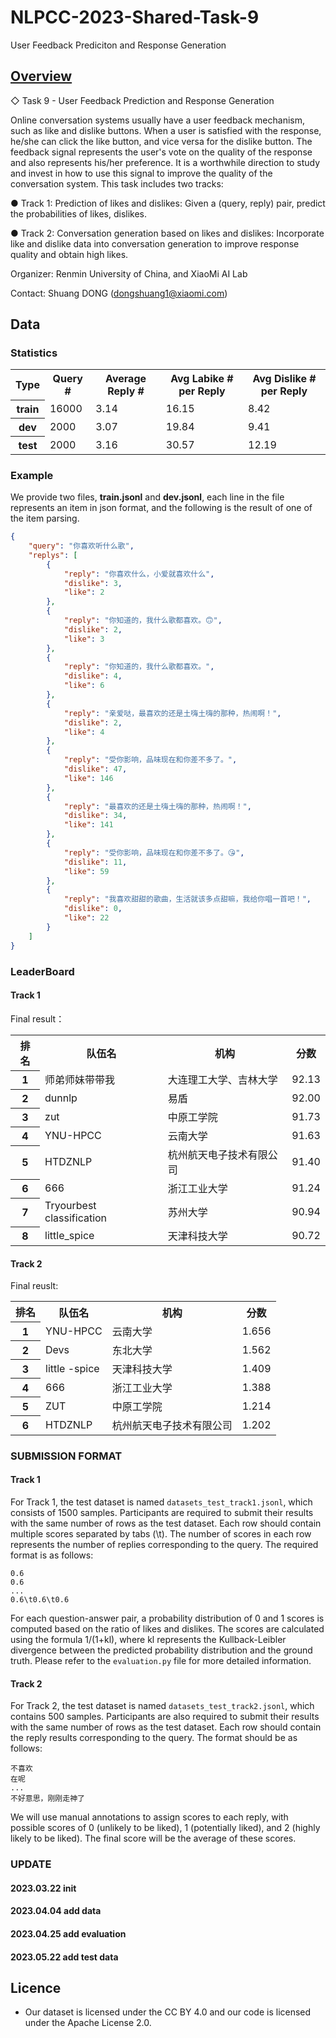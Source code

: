 # NLPCC-2023-Shared-Task-9
User Feedback Prediciton and Response Generation


## [Overview](http://tcci.ccf.org.cn/conference/2023/cfpt.php)

◇ Task 9 - User Feedback Prediction and Response Generation

Online conversation systems usually have a user feedback mechanism, such as like and dislike buttons. When a user is satisfied with the response, he/she can click the like button, and vice versa for the dislike button. The feedback signal represents the user's vote on the quality of the response and also represents his/her preference. It is a worthwhile direction to study and invest in how to use this signal to improve the quality of the conversation system. This task includes two tracks:

● Track 1: Prediction of likes and dislikes: Given a (query, reply) pair, predict the probabilities of likes, dislikes.

● Track 2: Conversation generation based on likes and dislikes: Incorporate like and dislike data into conversation generation to improve response quality and obtain high likes.

Organizer: Renmin University of China, and XiaoMi AI Lab

Contact: Shuang DONG (dongshuang1@xiaomi.com)


## Data

### Statistics
<table>
  <tr> <th>Type </th><th>Query #</th><th>Average Reply #</th><th>Avg Labike # per Reply</th><th>Avg Dislike # per Reply</th></tr>
   <tr> <th>train </th> <td>16000 </td><td>3.14 </td><td>16.15 </td><td>8.42 </td>
   </tr>
    <tr> <th>dev </th> <td>2000 </td><td>3.07 </td><td>19.84 </td><td>9.41 </td>
   </tr>
   <tr> <th>test </th> <td>2000 </td><td>3.16 </td><td>30.57 </td><td>12.19 </td>
   </tr>

</table>


### Example

We provide two files, **train.jsonl** and **dev.jsonl**, each line in the file represents an item in json format, and the following is the result of one of the item parsing.
```json
{
    "query": "你喜欢听什么歌",
    "replys": [
        {
            "reply": "你喜欢什么，小爱就喜欢什么",
            "dislike": 3,
            "like": 2
        },
        {
            "reply": "你知道的，我什么歌都喜欢。🙃",
            "dislike": 2,
            "like": 3
        },
        {
            "reply": "你知道的，我什么歌都喜欢。",
            "dislike": 4,
            "like": 6
        },
        {
            "reply": "亲爱哒，最喜欢的还是土嗨土嗨的那种，热闹啊！",
            "dislike": 2,
            "like": 4
        },
        {
            "reply": "受你影响，品味现在和你差不多了。",
            "dislike": 47,
            "like": 146
        },
        {
            "reply": "最喜欢的还是土嗨土嗨的那种，热闹啊！",
            "dislike": 34,
            "like": 141
        },
        {
            "reply": "受你影响，品味现在和你差不多了。😘",
            "dislike": 11,
            "like": 59
        },
        {
            "reply": "我喜欢甜甜的歌曲，生活就该多点甜嘛，我给你唱一首吧！",
            "dislike": 0,
            "like": 22
        }
    ]
}
```


### LeaderBoard

#### Track 1
Final result：
<table>
  <tr> <th>排名 </th><th>队伍名</th><th>机构</th><th>分数</th></tr>
  <tr> <th>1 </th> <td>师弟师妹带带我 </td><td>大连理工大学、吉林大学 </td><td>92.13 </td></tr>
  <tr> <th>2 </th> <td>dunnlp </td><td>易盾 </td><td>92.00 </td></tr>
  <tr> <th>3 </th> <td>zut </td><td>中原工学院 </td><td>91.73 </td></tr>
  <tr> <th>4 </th> <td>YNU-HPCC </td><td>云南大学 </td><td>91.63 </td></tr>
  <tr> <th>5 </th> <td>HTDZNLP </td><td>杭州航天电子技术有限公司 </td><td>91.40 </td></tr>
  <tr> <th>6 </th> <td>666 </td><td>浙江工业大学 </td><td>91.24 </td></tr>
  <tr> <th>7 </th> <td>Tryourbest classification </td><td>苏州大学 </td><td>90.94 </td></tr>
  <tr> <th>8 </th> <td>little_spice </td><td>天津科技大学 </td><td>90.72 </td></tr>
</table>


#### Track 2
Final reuslt:
<table>
  <tr> <th>排名 </th><th>队伍名</th><th>机构</th><th>分数</th></tr>
  <tr> <th>1 </th> <td>YNU-HPCC </td><td>云南大学 </td><td>1.656 </td></tr>
  <tr> <th>2 </th> <td>Devs </td><td>东北大学 </td><td>1.562 </td></tr>
  <tr> <th>3 </th> <td>little -spice </td><td>天津科技大学 </td><td>1.409 </td></tr>
  <tr> <th>4 </th> <td>666 </td><td>浙江工业大学 </td><td>1.388 </td></tr>
  <tr> <th>5 </th> <td>ZUT </td><td>中原工学院 </td><td>1.214 </td></tr>
  <tr> <th>6 </th> <td>HTDZNLP </td><td>杭州航天电子技术有限公司 </td><td>1.202 </td></tr>
</table>



### SUBMISSION FORMAT
#### Track 1
For Track 1, the test dataset is named ```datasets_test_track1.jsonl```, which consists of 1500 samples. Participants are required to submit their results with the same number of rows as the test dataset. Each row should contain multiple scores separated by tabs (\t). The number of scores in each row represents the number of replies corresponding to the query. The required format is as follows:
```
0.6
0.6
...
0.6\t0.6\t0.6
```
For each question-answer pair, a probability distribution of 0 and 1 scores is computed based on the ratio of likes and dislikes. The scores are calculated using the formula 1/(1+kl), where kl represents the Kullback-Leibler divergence between the predicted probability distribution and the ground truth. Please refer to the ```evaluation.py``` file for more detailed information.
#### Track 2
For Track 2, the test dataset is named ```datasets_test_track2.jsonl```, which contains 500 samples. Participants are also required to submit their results with the same number of rows as the test dataset. Each row should contain the reply results corresponding to the query. The format should be as follows:
```
不喜欢
在呢
...
不好意思，刚刚走神了
```
We will use manual annotations to assign scores to each reply, with possible scores of 0 (unlikely to be liked), 1 (potentially liked), and 2 (highly likely to be liked). The final score will be the average of these scores.

### UPDATE

#### 2023.03.22 init
#### 2023.04.04 add data
#### 2023.04.25 add evaluation
#### 2023.05.22 add test data

## Licence
* Our dataset is licensed under the CC BY 4.0 and our code is licensed under the Apache License 2.0.

